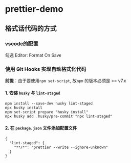 # prettier-demo

## 格式话代码的方式
### vscode的配置
勾选 Editor: Format On Save

### 使用 Git Hooks 实现自动格式化代码 
**前提**：由于要使用``npm set-script``, 故``npm`` 的版本必须是 >= v7.x

#### 1. 安装 ``husky`` 与 ``lint-staged``
```
npm install --save-dev husky lint-staged
npx husky install
npm set-script prepare "husky install"
npx husky add .husky/pre-commit "npx lint-staged"
```

#### 2. 在 ``package.json`` 文件添加配置文件
```
{
  "lint-staged": {
    "**/*": "prettier --write --ignore-unknown"
  }
}
```